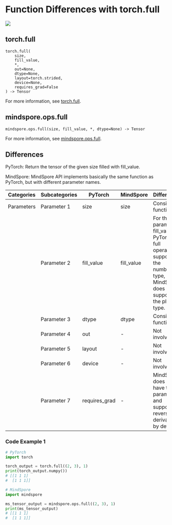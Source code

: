 # Function Differences with torch.full

<a href="https://gitee.com/mindspore/docs/blob/master/docs/mindspore/source_en/note/api_mapping/pytorch_diff/full.md" target="_blank"><img src="https://mindspore-website.obs.cn-north-4.myhuaweicloud.com/website-images/master/resource/_static/logo_source_en.png"></a>

## torch.full

```text
torch.full(
    size,
    fill_value,
    *,
    out=None,
    dtype=None,
    layout=torch.strided,
    device=None,
    requires_grad=False
) -> Tensor
```

For more information, see [torch.full](https://pytorch.org/docs/1.8.1/generated/torch.full.html).

## mindspore.ops.full

```text
mindspore.ops.full(size, fill_value, *, dtype=None) -> Tensor
```

For more information, see [mindspore.ops.full](https://mindspore.cn/docs/en/master/api_python/ops/mindspore.ops.full.html).

## Differences

PyTorch: Return the tensor of the given size filled with fill_value.

MindSpore:  MindSpore API implements basically the same function as PyTorch, but with different parameter names.

| Categories | Subcategories |PyTorch | MindSpore | Difference |
| ---- | ----- | ------- | --------- | ------------- |
|Parameters | Parameter 1 | size | size |Consistent function |
| | Parameter 2 | fill_value | fill_value | For the parameter fill_value, PyTorch full operator supports the number type, and MindSpore does not support the plural type. |
|  | Parameter 3 | dtype         | dtype     | Consistent function       |
| | Parameter 4 | out           | -         | Not involved |
| | Parameter 5 | layout | - | Not involved |
| | Parameter 6 | device | - | Not involved |
| | Parameter 7 | requires_grad | - | MindSpore does not have this parameter and supports reverse derivation by default |

### Code Example 1

```python
# PyTorch
import torch

torch_output = torch.full((2, 3), 1)
print(torch_output.numpy())
# [[1 1 1]
#  [1 1 1]]

# MindSpore
import mindspore

ms_tensor_output = mindspore.ops.full((2, 3), 1)
print(ms_tensor_output)
# [[1 1 1]
#  [1 1 1]]
```
